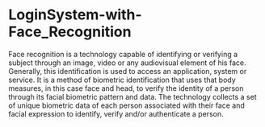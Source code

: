 # LoginSystem-with-Face_Recognition
Face recognition is a technology capable of identifying or verifying a subject through an image, video
or any audiovisual element of his face. Generally, this identification is used to access an application,
system or service.
It is a method of biometric identification that uses that body measures, in this case face and head, to
verify the identity of a person through its facial biometric pattern and data. The technology collects a
set of unique biometric data of each person associated with their face and facial expression to identify,
verify and/or authenticate a person.
